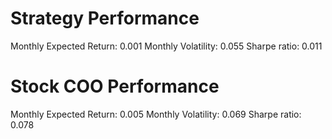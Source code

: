 # Strategy Performance
Monthly Expected Return: 0.001
Monthly Volatility: 0.055
Sharpe ratio: 0.011
# Stock COO Performance
Monthly Expected Return: 0.005
Monthly Volatility: 0.069
Sharpe ratio: 0.078
